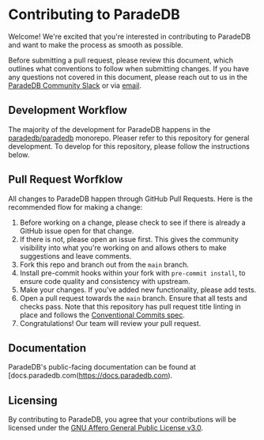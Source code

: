 # **Contributing to ParadeDB**

Welcome! We're excited that you're interested in contributing to ParadeDB and want
to make the process as smooth as possible.

Before submitting a pull request, please review this document, which outlines what
conventions to follow when submitting changes. If you have any questions not covered
in this document, please reach out to us in the [ParadeDB Community Slack](https://join.slack.com/t/paradedbcommunity/shared_invite/zt-217mordsh-ielS6BiZf7VW3rqKBFgAlQ)
or via [email](support@paradedb.com).

## Development Workflow

The majority of the development for ParadeDB happens in the [paradedb/paradedb](https://github.com/paradedb/paradedb) monorepo. Pleaser refer to this repository for general development. To develop for this repository, please follow the instructions below.

## Pull Request Worfklow

All changes to ParadeDB happen through GitHub Pull Requests. Here is the recommended
flow for making a change:

1. Before working on a change, please check to see if there is already a GitHub
   issue open for that change.
2. If there is not, please open an issue first. This gives the community visibility
   into what you're working on and allows others to make suggestions and leave comments.
3. Fork this repo and branch out from the `main` branch.
4. Install pre-commit hooks within your fork with `pre-commit install`, to ensure code quality and consistency with upstream.
5. Make your changes. If you've added new functionality, please add tests.
6. Open a pull request towards the `main` branch. Ensure that all tests and checks
   pass. Note that this repository has pull request title linting in place
   and follows the [Conventional Commits spec](https://github.com/amannn/action-semantic-pull-request).
7. Congratulations! Our team will review your pull request.

## Documentation

ParadeDB's public-facing documentation can be found at [docs.paradedb.com(https://docs.paradedb.com).

## Licensing

By contributing to ParadeDB, you agree that your contributions will be licensed
under the [GNU Affero General Public License v3.0](LICENSE).
